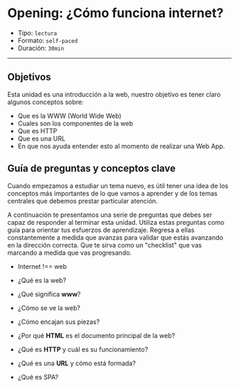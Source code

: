 # Opening: ¿Cómo funciona internet?

- Tipo: `lectura`
- Formato: `self-paced`
- Duración: `30min`

***

## Objetivos

Esta unidad es una introducción a la web, nuestro objetivo es tener claro
algunos conceptos sobre:

- Que es la WWW (World Wide Web)
- Cuales son los componentes de la web
- Que es HTTP
- Que es una  URL
- En que nos ayuda entender esto al momento de realizar una Web App.

## Guía de preguntas y conceptos clave

Cuando empezamos a estudiar un tema nuevo, es útil tener una idea de los
conceptos más importantes de lo que vamos a aprender y de los temas centrales
que debemos prestar particular atención.

A continuación te presentamos una serie de preguntas que debes ser capaz de
responder al terminar esta unidad. Utiliza estas preguntas como guía para
orientar tus esfuerzos de aprendizaje. Regresa a ellas constantemente a
medida que avanzas para validar que estás avanzando en la dirección correcta.
Que te sirva como un "checklist" que vas marcando a medida que vas progresando.

- Internet !== web

- ¿Qué es la web?

- ¿Qué significa **www**?

- ¿Cómo se ve la web?

- ¿Cómo encajan sus piezas?

- ¿Por qué **HTML** es el documento principal de la web?

- ¿Qué es **HTTP** y cuál es su funcionamiento?

- ¿Qué es una **URL** y cómo está formada?

- ¿Qué es SPA?
